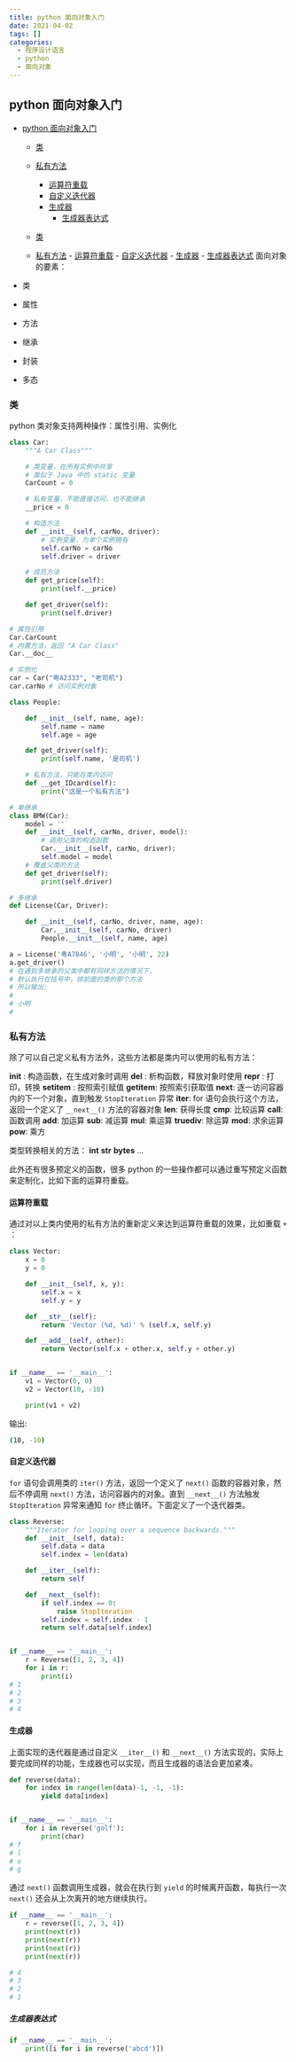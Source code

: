 ```yaml
---
title: python 面向对象入门
date: 2021-04-02
tags: []
categories:
  - 程序设计语言
  - python
  - 面向对象
---
```


## python 面向对象入门

- [python 面向对象入门](#python-面向对象入门)

  - [类](#类)
  - [私有方法](#私有方法)

    - [运算符重载](#运算符重载)
    - [自定义迭代器](#自定义迭代器)
    - [生成器](#生成器)
      - [生成器表达式](#生成器表达式)

  - [类](#类)
  - [私有方法](#私有方法) - [运算符重载](#运算符重载) - [自定义迭代器](#自定义迭代器) - [生成器](#生成器) - [生成器表达式](#生成器表达式)
    面向对象的要素：

- 类
- 属性
- 方法

- 继承
- 封装
- 多态

### 类

python 类对象支持两种操作：属性引用、实例化

```Python
class Car:
    """A Car Class"""

    # 类变量，在所有实例中共享
    # 类似于 Java 中的 static 变量
    CarCount = 0

    # 私有变量，不能直接访问，也不能继承
    __price = 0

    # 构造方法
    def __init__(self, carNo, driver):
        # 实例变量，为单个实例拥有
        self.carNo = carNo
        self.driver = driver

    # 成员方法
    def get_price(self):
        print(self.__price)

    def get_driver(self):
        print(self.driver)

# 属性引用
Car.CarCount
# 内置方法，返回 "A Car Class"
Car.__doc__

# 实例化
car = Car("粤A2333", "老司机")
car.carNo # 访问实例对象

class People:

    def __init__(self, name, age):
        self.name = name
        self.age = age

    def get_driver(self):
        print(self.name, '是司机')

    # 私有方法，只能在类内访问
    def __get_IDcard(self):
        print("这是一个私有方法")

# 单继承
class BMW(Car):
    model = ''
    def __init__(self, carNo, driver, model):
        # 调用父类的构造函数
        Car.__init__(self, carNo, driver):
        self.model = model
    # 覆盖父类的方法
    def get_driver(self):
        print(self.driver)

# 多继承
def License(Car, Driver):

    def __init__(self, carNo, driver, name, age):
        Car.__init__(self, carNo, driver)
        People.__init__(self, name, age)

a = License('粤A7846', '小明', '小明', 22)
a.get_driver()
# 在遇到多继承的父类中都有同样方法的情况下，
# 默认执行在括号中，排前面的类的那个方法
# 所以输出:
#
# 小明
#
```

### 私有方法

除了可以自己定义私有方法外，这些方法都是类内可以使用的私有方法：

**init** : 构造函数，在生成对象时调用
**del** : 析构函数，释放对象时使用
**repr** : 打印，转换
**setitem** : 按照索引赋值
**getitem**: 按照索引获取值
**next**: 逐一访问容器内的下一个对象，直到触发 `StopIteration` 异常
**iter**: for 语句会执行这个方法，返回一个定义了 `__next__()` 方法的容器对象
**len**: 获得长度
**cmp**: 比较运算
**call**: 函数调用
**add**: 加运算
**sub**: 减运算
**mul**: 乘运算
**truediv**: 除运算
**mod**: 求余运算
**pow**: 乘方

类型转换相关的方法：
**int**
**str**
**bytes**
...

此外还有很多预定义的函数，很多 python 的一些操作都可以通过重写预定义函数来定制化，比如下面的运算符重载。

#### 运算符重载

通过对以上类内使用的私有方法的重新定义来达到运算符重载的效果，比如重载 `+` ：

```Python
class Vector:
    x = 0
    y = 0

    def __init__(self, x, y):
        self.x = x
        self.y = y

    def __str__(self):
        return 'Vector (%d, %d)' % (self.x, self.y)

    def __add__(self, other):
        return Vector(self.x + other.x, self.y + other.y)


if __name__ == '__main__':
    v1 = Vector(0, 0)
    v2 = Vector(10, -10)

    print(v1 + v2)
```

输出:

```BASH
(10, -10)
```

#### 自定义迭代器

`for` 语句会调用类的 `iter()` 方法，返回一个定义了 `next()` 函数的容器对象，然后不停调用 `next()` 方法，访问容器内的对象。直到 `__next__()` 方法触发 `StopIteration` 异常来通知 `for` 终止循环。下面定义了一个迭代器类。

```Python
class Reverse:
    """Iterator for looping over a sequence backwards."""
    def __init__(self, data):
        self.data = data
        self.index = len(data)

    def __iter__(self):
        return self

    def __next__(self):
        if self.index == 0:
            raise StopIteration
        self.index = self.index - 1
        return self.data[self.index]


if __name__ == '__main__':
    r = Reverse([1, 2, 3, 4])
    for i in r:
        print(i)
# 1
# 2
# 3
# 4
```

#### 生成器

上面实现的迭代器是通过自定义 `__iter__()` 和 `__next__()` 方法实现的，实际上要完成同样的功能，生成器也可以实现，而且生成器的语法会更加紧凑。

```Python
def reverse(data):
    for index in range(len(data)-1, -1, -1):
        yield data[index]


if __name__ == '__main__':
    for i in reverse('golf'):
        print(char)
# f
# l
# o
# g
```

通过 `next()` 函数调用生成器，就会在执行到 `yield` 的时候离开函数，每执行一次 `next()` 还会从上次离开的地方继续执行。

```Python
if __name__ == '__main__':
    r = reverse([1, 2, 3, 4])
    print(next(r))
    print(next(r))
    print(next(r))
    print(next(r))

# 4
# 3
# 2
# 1
```

##### 生成器表达式

```Python
if __name__ == '__main__':
    print([i for i in reverse('abcd')])
```
